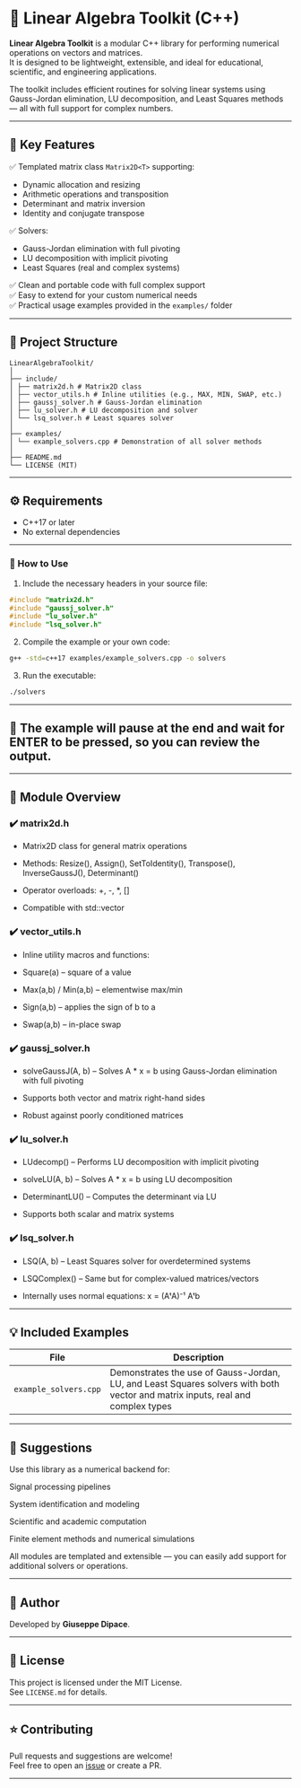 # 🧮 Linear Algebra Toolkit (C++)

**Linear Algebra Toolkit** is a modular C++ library for performing numerical operations on vectors and matrices.  
It is designed to be lightweight, extensible, and ideal for educational, scientific, and engineering applications.

The toolkit includes efficient routines for solving linear systems using Gauss-Jordan elimination, LU decomposition, and Least Squares methods — all with full support for complex numbers.

---

## 📌 Key Features

✅ Templated matrix class `Matrix2D<T>` supporting:
- Dynamic allocation and resizing
- Arithmetic operations and transposition
- Determinant and matrix inversion
- Identity and conjugate transpose

✅ Solvers:
- Gauss-Jordan elimination with full pivoting
- LU decomposition with implicit pivoting
- Least Squares (real and complex systems)

✅ Clean and portable code with full complex support  
✅ Easy to extend for your custom numerical needs  
✅ Practical usage examples provided in the `examples/` folder  

---

## 📂 Project Structure

```
LinearAlgebraToolkit/
│
├── include/
│ ├── matrix2d.h # Matrix2D class
│ ├── vector_utils.h # Inline utilities (e.g., MAX, MIN, SWAP, etc.)
│ ├── gaussj_solver.h # Gauss-Jordan elimination
│ ├── lu_solver.h # LU decomposition and solver
│ └── lsq_solver.h # Least squares solver
│
├── examples/
│ └── example_solvers.cpp # Demonstration of all solver methods
│
├── README.md
└── LICENSE (MIT)

```

---

## ⚙️ Requirements

- C++17 or later  
- No external dependencies

---

### 🔁 How to Use

1. Include the necessary headers in your source file:
```cpp
#include "matrix2d.h"
#include "gaussj_solver.h"
#include "lu_solver.h"
#include "lsq_solver.h"
```

2. Compile the example or your own code:

```bash
g++ -std=c++17 examples/example_solvers.cpp -o solvers
```

3. Run the executable:

```bash
./solvers
```

---

## 📌 The example will pause at the end and wait for ENTER to be pressed, so you can review the output.

---

## 📘 Module Overview

### ✔️ matrix2d.h 
- Matrix2D<T> class for general matrix operations

- Methods: Resize(), Assign(), SetToIdentity(), Transpose(), InverseGaussJ(), Determinant()

- Operator overloads: +, -, *, []

- Compatible with std::vector<T>

### ✔️ vector_utils.h
- Inline utility macros and functions:

- Square(a) – square of a value

- Max(a,b) / Min(a,b) – elementwise max/min

- Sign(a,b) – applies the sign of b to a

- Swap(a,b) – in-place swap

### ✔️ gaussj_solver.h
- solveGaussJ(A, b) – Solves A * x = b using Gauss-Jordan elimination with full pivoting

- Supports both vector and matrix right-hand sides

- Robust against poorly conditioned matrices

### ✔️ lu_solver.h
- LUdecomp() – Performs LU decomposition with implicit pivoting

- solveLU(A, b) – Solves A * x = b using LU decomposition

- DeterminantLU() – Computes the determinant via LU

- Supports both scalar and matrix systems

### ✔️ lsq_solver.h
- LSQ(A, b) – Least Squares solver for overdetermined systems

- LSQComplex() – Same but for complex-valued matrices/vectors

- Internally uses normal equations: x = (AᵗA)⁻¹ Aᵗb

---

## 💡 Included Examples

| File                    | Description                                           |
|-----------------------------|-------------------------------------------------------|
| `example_solvers.cpp`  | Demonstrates the use of Gauss-Jordan, LU, and Least Squares solvers with both vector and matrix inputs, real and complex types         |

---

## 🚀 Suggestions
Use this library as a numerical backend for:

Signal processing pipelines

System identification and modeling

Scientific and academic computation

Finite element methods and numerical simulations

All modules are templated and extensible — you can easily add support for additional solvers or operations.

---

## 👤 Author

Developed by **Giuseppe Dipace**.

---

## 📄 License

This project is licensed under the MIT License.  
See `LICENSE.md` for details.

---

## ⭐ Contributing

Pull requests and suggestions are welcome!  
Feel free to open an [issue](https://github.com/gdipace23/linear-algebra-toolkit-cpp/issues) or create a PR.

---
